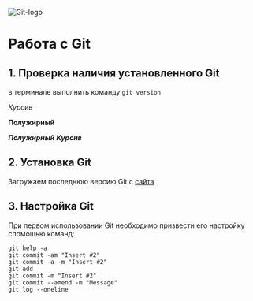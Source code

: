 ![Git-logo](logo.png)

# Работа с Git

## 1. Проверка наличия установленного Git

в терминале выполнить команду `git version`

*Курсив*

**Полужирный**

***Полужирный Курсив***

## 2. Установка Git

Загружаем последнюю версию Git с [сайта](https://git-scm.com/downloads)

## 3. Настройка Git
При первом использовании Git необходимо призвести его настройку спомощью команд:
```
git help -a
git commit -am "Insert #2" 
git commit -a -m "Insert #2" 
git add
git commit -m "Insert #2" 
git commit --amend -m "Message"
git log --oneline
```

